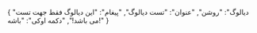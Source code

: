 {
  "ديالوگ": "روشن",
  "عنوان": "تست دیالوگ",
  "پیغام": "این دیالوگ فقط جهت تست می باشد!",
  "دکمه اوکی": "باشه!"
}
